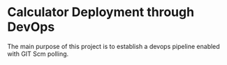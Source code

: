 # Calculator Deployment through DevOps
The main purpose of this project is to establish a devops pipeline enabled with GIT Scm polling.